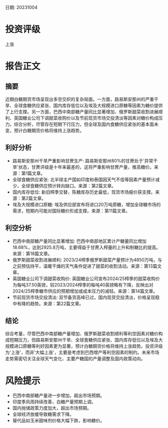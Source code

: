 
日期: 20231004

# 投资评级

上涨

# 报告正文

## 摘要

近期白糖期货市场呈现出多空交织的复杂局面。一方面，路易斯安那州的严重干旱、全球食糖供应紧张、国内库存低位以及埃及大规模进口原糖等因素为糖价提供了上行支撑。另一方面，巴西中南部糖产量同比显著增加、俄罗斯甜菜收割进展顺利、英国糖业公司下调甜菜收购价以及节前现货市场交投清淡等因素对糖价构成压力。综合分析，尽管存在短期下行压力，但全球及国内食糖供应紧张的基本面未变，预计白糖期货价格将维持上涨趋势。

## 利好分析

* 路易斯安那州干旱严重影响甘蔗生产: 路易斯安那州80%的甘蔗处于'异常干旱'状态，甘蔗评级是十年来最差的，这将严重影响甘蔗产量，推高糖价。来源：第1篇文章。
* 全球食糖供应紧张: 北半球主产国如印度和泰国因天气不佳等因素产量预计减少，全球食糖供应预计转向缺口。来源：第2篇文章。
* 国内库存低位: 新旧榨季交替，陈糖库存历史最低，现货市场报价获支撑。来源：第2篇文章。
* 埃及大规模进口原糖: 埃及供应部宣布将进口20万吨原糖，增加全球糖市场的需求，短期内可能对国际糖价形成支撑。来源：第11篇文章。

## 利空分析

* 巴西中南部糖产量同比显著增加: 巴西中南部地区累计产糖量同比增加18.68%，达到2925.8万吨，主要得益于甘蔗入榨量的上升和制糖比的提高。来源：第18篇文章。
* 俄罗斯甜菜收割进展顺利: 2023/24榨季俄罗斯甜菜产量预计为4850万吨，与之前预估持平，温暖干燥的天气条件促进了甜菜的收割活动。来源：第13篇文章。
* 英国糖业公司下调甜菜收购价: 英国糖业公司宣布2024/25榨季的甜菜收购价为每吨37.50英镑，较2023/2024榨季的每吨40英镑略有下降，反映出对2024/25榨季糖市供应的预期增加或成本压力的减轻。来源：第14篇文章。
* 节前现货市场交投清淡: 双节备货高峰已过，国内现货交投清淡，价格呈现稳中有降的趋势。来源：第22篇文章。

## 结论

综合考量，尽管巴西中南部糖产量增加、俄罗斯甜菜收割顺利等利空因素对糖价构成短期压力，但路易斯安那州干旱、全球食糖供应紧张、国内库存低位以及埃及大规模进口原糖等利好因素更为显著，预计白糖期货价格将维持上涨趋势。投资评级为'上涨'，而非'大幅上涨'，主要是考虑到巴西增产等利空因素的制约。未来市场走势需密切关注全球天气变化、主要产糖国的产量调整及国内政策动向。

# 风险提示

* 巴西中南部糖产量进一步增加，超出市场预期。
* 印度季风雨持续改善，白糖产量预期上调。
* 国内抛储政策力度加大，超出市场预期。
* 全球经济放缓导致糖需求下降。
* 替代品如玉米甜味剂价格大幅下跌，影响糖价。
